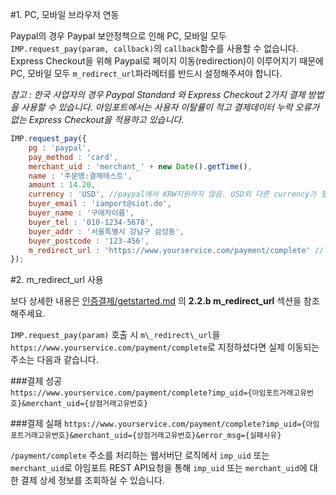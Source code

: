 #1. PC, 모바일 브라우저 연동  

Paypal의 경우 Paypal 보안정책으로 인해 PC, 모바일 모두 `IMP.request_pay(param, callback)`의 `callback`함수를 사용할 수 없습니다.  
Express Checkout을 위해 Paypal로 페이지 이동(redirection)이 이루어지기 때문에 PC, 모바일 모두 `m_redirect_url`파라메터를 반드시 설정해주셔야 합니다.  

*참고 : 한국 사업자의 경우 Paypal Standard 와 Express Checkout 2가지 결제 방법을 사용할 수 있습니다. 아임포트에서는 사용자 이탈률이 적고 결제데이터 누락 오류가 없는 Express Checkout을 적용하고 있습니다.*


```javascript
IMP.request_pay({
    pg : 'paypal',
    pay_method : 'card',
    merchant_uid : 'merchant_' + new Date().getTime(),
    name : '주문명:결제테스트',
    amount : 14.20,
    currency : 'USD', //paypal에서 KRW지원하지 않음. USD외 다른 currency가 필요하신 경우 고객센터로 연락주세요
    buyer_email : 'iamport@siot.do',
    buyer_name : '구매자이름',
    buyer_tel : '010-1234-5678',
    buyer_addr : '서울특별시 강남구 삼성동',
    buyer_postcode : '123-456',
    m_redirect_url : 'https://www.yourservice.com/payment/complete' //결제완료 후 이동될 페이지 주소를 지정해주세요. query string이 추가되어 전달됩니다.
});
```

#2. m\_redirect\_url 사용

보다 상세한 내용은 [인증결제/getstarted.md](../getstarted.md) 의 **2.2.b m\_redirect\_url** 섹션을 참조해주세요.  

`IMP.request_pay(param)` 호출 시 `m\_redirect\_url`을 `https://www.yourservice.com/payment/complete`로 지정하셨다면 실제 이동되는 주소는 다음과 같습니다. 

###결제 성공  
`https://www.yourservice.com/payment/complete?imp_uid={아임포트거래고유번호}&merchant_uid={상점거래고유번호}`  

###결제 실패 
`https://www.yourservice.com/payment/complete?imp_uid={아임포트거래고유번호}&merchant_uid={상점거래고유번호}&error_msg={실패사유}`  

`/payment/complete` 주소를 처리하는 웹서버단 로직에서 `imp_uid` 또는 `merchant_uid`로  아임포트 REST API요청을 통해 `imp_uid` 또는 `merchant_uid`에 대한 결제 상세 정보를 조회하실 수 있습니다.  
